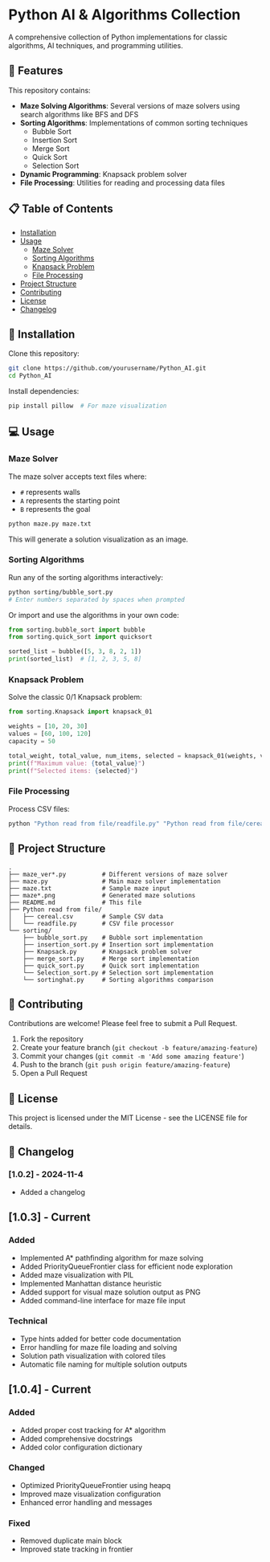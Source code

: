# Python AI & Algorithms Collection

A comprehensive collection of Python implementations for classic algorithms, AI techniques, and programming utilities.

## 🚀 Features

This repository contains:

- **Maze Solving Algorithms**: Several versions of maze solvers using search algorithms like BFS and DFS
- **Sorting Algorithms**: Implementations of common sorting techniques
  - Bubble Sort
  - Insertion Sort
  - Merge Sort
  - Quick Sort
  - Selection Sort
- **Dynamic Programming**: Knapsack problem solver
- **File Processing**: Utilities for reading and processing data files

## 📋 Table of Contents

- [Installation](#installation)
- [Usage](#usage)
  - [Maze Solver](#maze-solver)
  - [Sorting Algorithms](#sorting-algorithms)
  - [Knapsack Problem](#knapsack-problem)
  - [File Processing](#file-processing)
- [Project Structure](#project-structure)
- [Contributing](#contributing)
- [License](#license)
- [Changelog](#changelog)

## 🔧 Installation

Clone this repository:

```bash
git clone https://github.com/yourusername/Python_AI.git
cd Python_AI
```

Install dependencies:

```bash
pip install pillow  # For maze visualization
```

## 💻 Usage

### Maze Solver

The maze solver accepts text files where:

- `#` represents walls
- `A` represents the starting point
- `B` represents the goal

```bash
python maze.py maze.txt
```

This will generate a solution visualization as an image.

### Sorting Algorithms

Run any of the sorting algorithms interactively:

```bash
python sorting/bubble_sort.py
# Enter numbers separated by spaces when prompted
```

Or import and use the algorithms in your own code:

```python
from sorting.bubble_sort import bubble
from sorting.quick_sort import quicksort

sorted_list = bubble([5, 3, 8, 2, 1])
print(sorted_list)  # [1, 2, 3, 5, 8]
```

### Knapsack Problem

Solve the classic 0/1 Knapsack problem:

```python
from sorting.Knapsack import knapsack_01

weights = [10, 20, 30]
values = [60, 100, 120]
capacity = 50

total_weight, total_value, num_items, selected = knapsack_01(weights, values, capacity)
print(f"Maximum value: {total_value}")
print(f"Selected items: {selected}")
```

### File Processing

Process CSV files:

```bash
python "Python read from file/readfile.py" "Python read from file/cereal.csv"
```

## 📁 Project Structure

```
.
├── maze_ver*.py          # Different versions of maze solver
├── maze.py               # Main maze solver implementation
├── maze.txt              # Sample maze input
├── maze*.png             # Generated maze solutions
├── README.md             # This file
├── Python read from file/
│   ├── cereal.csv        # Sample CSV data
│   └── readfile.py       # CSV file processor
└── sorting/
    ├── bubble_sort.py    # Bubble sort implementation
    ├── insertion_sort.py # Insertion sort implementation
    ├── Knapsack.py       # Knapsack problem solver
    ├── merge_sort.py     # Merge sort implementation
    ├── quick_sort.py     # Quick sort implementation
    └── Selection_sort.py # Selection sort implementation
    └── sortinghat.py     # Sorting algorithms comparison
```

## 👥 Contributing

Contributions are welcome! Please feel free to submit a Pull Request.

1. Fork the repository
2. Create your feature branch (`git checkout -b feature/amazing-feature`)
3. Commit your changes (`git commit -m 'Add some amazing feature'`)
4. Push to the branch (`git push origin feature/amazing-feature`)
5. Open a Pull Request

## 📄 License

This project is licensed under the MIT License - see the LICENSE file for details.

## 📝 Changelog

### [1.0.2] - 2024-11-4

- Added a changelog

## [1.0.3] - Current

### Added

- Implemented A\* pathfinding algorithm for maze solving
- Added PriorityQueueFrontier class for efficient node exploration
- Added maze visualization with PIL
- Implemented Manhattan distance heuristic
- Added support for visual maze solution output as PNG
- Added command-line interface for maze file input

### Technical

- Type hints added for better code documentation
- Error handling for maze file loading and solving
- Solution path visualization with colored tiles
- Automatic file naming for multiple solution outputs

## [1.0.4] - Current

### Added

- Added proper cost tracking for A\* algorithm
- Added comprehensive docstrings
- Added color configuration dictionary

### Changed

- Optimized PriorityQueueFrontier using heapq
- Improved maze visualization configuration
- Enhanced error handling and messages

### Fixed

- Removed duplicate main block
- Improved state tracking in frontier
